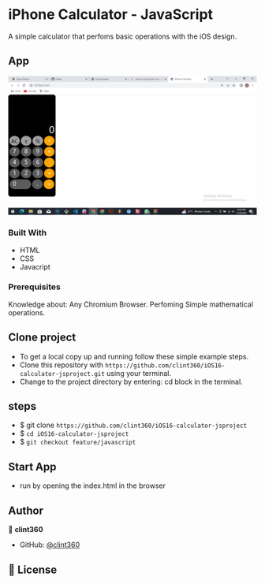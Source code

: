 # iPhone Calculator - JavaScript

A simple calculator that perfoms basic operations with the iOS design.

## App

![IC](assets/images/capture.JPG)

### Built With
- HTML
- CSS
- Javacript

### Prerequisites

Knowledge about:
Any Chromium Browser.
Perfoming Simple mathematical operations.
  
## Clone project

- To get a local copy up and running follow these simple example steps.
- Clone this repository with `https://github.com/clint360/iOS16-calculator-jsproject.git` using your terminal.
- Change to the project directory by entering: cd block in the terminal.

## steps

- $ git clone `https://github.com/clint360/iOS16-calculator-jsproject`
- $ `cd iOS16-calculator-jsproject`
- $ `git checkout feature/javascript`

## Start App

- run by opening the index.html in the browser

## Author

👤 **clint360**

- GitHub: [@clint360](https://github.com/clint360)

## 📝 License

